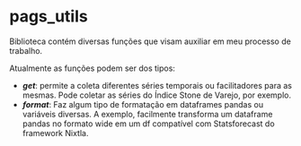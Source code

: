 # pags_utils

Biblioteca contém diversas funções que visam auxiliar em meu processo de trabalho. 

Atualmente as funções podem ser dos tipos:
* **_get_**: permite a coleta diferentes séries temporais ou facilitadores para as mesmas. Pode coletar as séries do Índice Stone de Varejo, por exemplo.
* **_format_**: Faz algum tipo de formatação em dataframes pandas ou variáveis diversas. A exemplo, facilmente transforma um dataframe pandas no formato wide em um df compatível com Statsforecast do framework Nixtla. 
